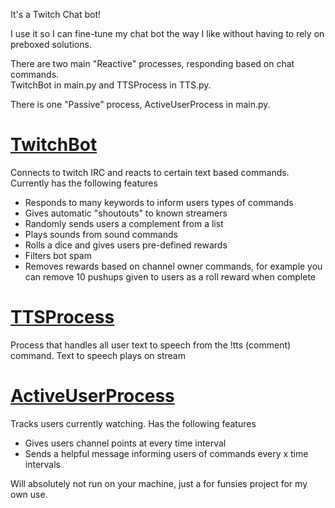 It's a Twitch Chat bot!

I use it so I can fine-tune my chat bot the way I like without having to rely on preboxed solutions.

There are two main "Reactive" processes, responding based on chat commands. \
TwitchBot in main.py and TTSProcess in TTS.py.

There is one "Passive" process, ActiveUserProcess in main.py.

<h1><u>TwitchBot</u></h1>
Connects to twitch IRC and reacts to certain text based commands. 
Currently has the following features

* Responds to many keywords to inform users types of commands
* Gives automatic "shoutouts" to known streamers
* Randomly sends users a complement from a list
* Plays sounds from sound commands
* Rolls a dice and gives users pre-defined rewards
* Filters bot spam
* Removes rewards based on channel owner commands, for example you
can remove 10 pushups given to users as a roll reward when complete

<h1><u>TTSProcess</u></h1>
Process that handles all user text to speech from
the !tts (comment) command. Text to speech plays on stream

<h1><u>ActiveUserProcess</u></h1>
Tracks users currently watching. Has the following features

* Gives users channel points at every time interval
* Sends a helpful message informing users of commands every x time intervals

Will absolutely not run on your machine, just a for funsies project for my own use.